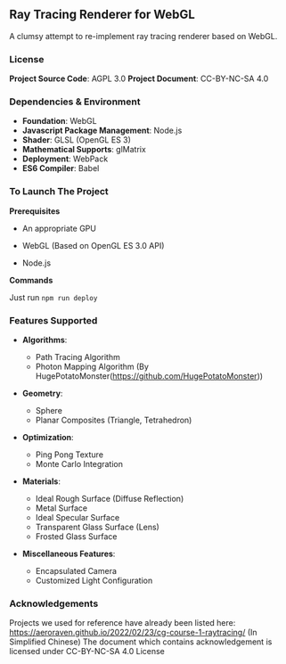 ## Ray Tracing Renderer for WebGL

A clumsy attempt to re-implement ray tracing renderer based on WebGL.

### License
**Project Source Code**: AGPL 3.0
**Project Document**:  CC-BY-NC-SA 4.0


### Dependencies & Environment

- **Foundation**: WebGL
- **Javascript Package Management**: Node.js
- **Shader**: GLSL (OpenGL ES 3)
- **Mathematical Supports**: glMatrix
- **Deployment**: WebPack
- **ES6 Compiler**: Babel



### To Launch The Project

**Prerequisites**

- An appropriate GPU

- WebGL (Based on OpenGL ES 3.0 API)
- Node.js

**Commands**

Just run `npm run deploy`



### Features Supported

- **Algorithms**:
  - Path Tracing Algorithm
  - Photon Mapping Algorithm (By HugePotatoMonster(https://github.com/HugePotatoMonster))
- **Geometry**:
  - Sphere
  - Planar Composites (Triangle, Tetrahedron)
- **Optimization**:
  - Ping Pong Texture
  - Monte Carlo Integration
- **Materials**:
  - Ideal Rough Surface (Diffuse Reflection)
  - Metal Surface
  - Ideal Specular Surface
  - Transparent Glass Surface (Lens)
  - Frosted Glass Surface

- **Miscellaneous Features**:
  - Encapsulated Camera
  - Customized Light Configuration

### Acknowledgements

Projects we used for reference have already been listed here: https://aeroraven.github.io/2022/02/23/cg-course-1-raytracing/ (In Simplified Chinese)
The document which contains acknowledgement is licensed under CC-BY-NC-SA 4.0 License
